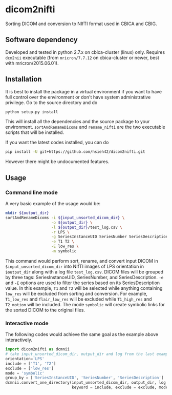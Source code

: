 # dicom2nifti
Sorting DICOM and conversion to NIfTI format used in CBICA and CBIG. 

## Software dependency
Developed and tested in python 2.7.x on cbica-cluster (linux) only. Requires `dcm2nii` executable (from `mricron/7.7.12` on cbica-cluster or newer, best with mricron/2015.06.01). 

## Installation
It is best to install the package in a virtual environment if you want to have full control over the environment or don't have system administrative privilege. Go to the source directory and do
```bash
python setup.py install
```
This will install all the dependencies and the source package to your environment. `sortAndRenameDicoms` and `rename_nifti` are the two executable scripts that will be installed. 

If you want the latest codes installed, you can do
```bash
pip install -U git+https://github.com/hsieh42/dicom2nifti.git
```
However there might be undocumented features.

## Usage
### Command line mode
A very basic example of the usage would be:
```bash
mkdir ${output_dir}
sortAndRenameDicoms -i ${input_unsorted_dicom_dir} \
                    -o ${output_dir} \
                    -l ${output_dir}/test_log.csv \
                    -r LPS \
                    -g SeriesInstanceUID SeriesNumber SeriesDescription \
                    -e T1 T2 \
                    -E low_res \
                    -m symbolic
```
This command would perform sort, rename, and convert input DICOM in `$input_unsorted_dicom_dir` into NIfTI images of LPS orientation in `$output_dir` along with a log file `test_log.csv`. DICOM files will be grouped by three tags: SeriesInstanceUID, SeriesNumber, and SeriesDescription. `-e` and `-E` options are used to filter the series based on its SeriesDescription value. In this example, `T1` and `T2` will be selected while anything containing `low_res` will be excluded from sorting and conversion. For example, `T1_low_res` and `flair_low_res` will be excluded while `T1_high_res` and `T2_motion` will be included. The mode `symbolic` will create symbolic links for the sorted DICOM to the original files.


### Interactive mode
The following codes would achieve the same goal as the example above interactively.
```python
import dicom2nifti as dcmnii
# take input_unsorted_dicom_dir, output_dir and log from the last example
orientation='LPS'
include = ['T1', 'T2']
exclude = ['low_res']
mode = 'symbolic'
group_by = ['SeriesInstanceUID', 'SeriesNumber', 'SeriesDescription']
dcmnii.convert_one_directory(input_unsorted_dicom_dir, output_dir, log = log, orientation = orientation, 
                             keyword = include, exclude = exclude, mode = mode, group_by = group_by)
```

